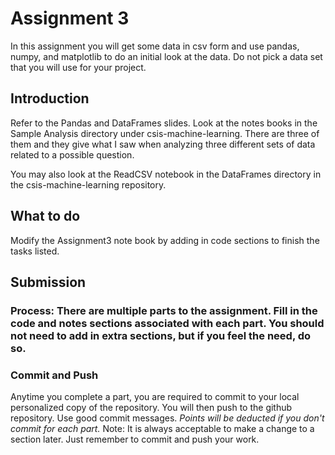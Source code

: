 # Assignment 3
In this assignment you will get some data in csv form and use pandas, numpy, and matplotlib to do an initial look at the data.  Do not pick a data set that you will use for your project.

## Introduction
Refer to the Pandas and DataFrames slides.  Look at the notes books in the Sample Analysis directory under csis-machine-learning. There are three of them and they give what I saw when analyzing three different sets of data related to a possible question.

You may also look at the ReadCSV notebook in the DataFrames directory in the  csis-machine-learning repository. 
  

## What to do
Modify the Assignment3 note book by adding in code sections to finish the tasks listed.
## Submission
### Process:  There are multiple parts to the assignment. Fill in the code and notes sections associated with each part.  You should not need to add in extra sections, but if you feel the need, do so.   
### Commit and Push
Anytime you complete a part, you are required to commit to your local personalized copy of the repository. You will then push to the github repository.  Use good commit messages.  _Points will be deducted if you don't commit for each part._  Note:  It is always acceptable to make a change to a section later. Just remember to commit and push your work.
